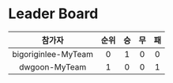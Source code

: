 # Leader Board
| 참가자 | 순위 | 승 | 무 | 패 |
|:---:|:---:|:---:|:---:|:---:|
| bigoriginlee-MyTeam | 0 | 1 | 0 | 0 |
| dwgoon-MyTeam | 1 | 0 | 0 | 1 |